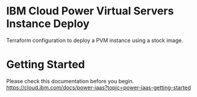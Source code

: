 # IBM Cloud Power Virtual Servers Instance Deploy
Terraform configuration to deploy a PVM instance using a stock image.

# Getting Started
Please check this documentation before you begin. https://cloud.ibm.com/docs/power-iaas?topic=power-iaas-getting-started
